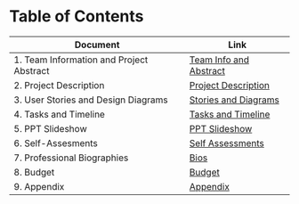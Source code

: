 # Table of Contents

| Document | Link | 
| -------- | ---- |
|1. Team Information and Project Abstract   | [Team Info and Abstract](01-team-names-and-project-abstract.md) 
|2. Project Description | [Project Description](02-project-description.md)
|3. User Stories and Design Diagrams| [Stories and Diagrams](03-user-stories-design-diagrams.md)
|4. Tasks and Timeline| [Tasks and Timeline](04-project-tasks-and-timeline.md)  |
|5. PPT Slideshow | [PPT Slideshow](06-ppt-slideshow.md)||
|6. Self-Assesments| [Self Assessments](07-self-assessment-essays.md)|
|7. Professional Biographies| [Bios](08-professional-biographies.md)|
|8. Budget | [Budget](09-budget.md)|
|9. Appendix| [Appendix](10-appendix.md)|
